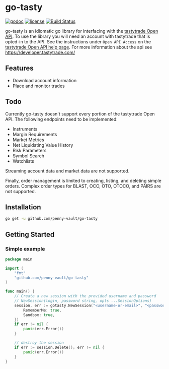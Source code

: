 # go-tasty


[![godoc](http://img.shields.io/badge/godoc-reference-blue.svg?style=flat)](https://godoc.org/github.com/penny-vault/go-tasty) [![license](http://img.shields.io/badge/license-Apache-red.svg?style=flat)](https://opensource.org/license/apache-2-0/) [![Build Status](https://github.com/penny-vault/go-tasty/actions/workflows/test.yml/badge.svg)](https://github.com/penny-vault/go-tasty/actions/workflows/test.yml)

go-tasty is an idiomatic go library for interfacing with the [tastytrade Open API](https://support.tastytrade.com/support/s/solutions/articles/43000700385). To use the library you will need an account with tastytrade that is opted-in to the API. See the instructions under `Open API Access` on the [tastytrade Open API help page](https://support.tastytrade.com/support/s/solutions/articles/43000700385). For more information about the api see https://developer.tastytrade.com/

## Features

* Download account information
* Place and monitor trades

## Todo

Currently go-tasty doesn't support every portion of the tastytrade Open API. The following
endpoints need to be implemented:

* Instruments
* Margin Requirements
* Market Metrics
* Net Liquidating Value History
* Risk Parameters
* Symbol Search
* Watchlists

Streaming account data and market data are not supported.

Finally, order management is limited to creating, listing, and deleting simple orders.
Complex order types for BLAST, OCO, OTO, OTOCO, and PAIRS are not supported.

## Installation

```bash
go get -u github.com/penny-vault/go-tasty
```

## Getting Started

### Simple example

```go
package main

import (
    "fmt"
    "github.com/penny-vault/go-tasty"
)

func main() {
    // Create a new session with the provided username and password
    // NewSession(login, password string, opts ...SessionOptions)
    session, err := gotasty.NewSession("<username-or-email>", "<password>", SessionOpts{
        RememberMe: true,
        Sandbox: true,
    })
    if err != nil {
        panic(err.Error())
    }

    // destroy the session
    if err := session.Delete(); err != nil {
        panic(err.Error())
    }
}
```
